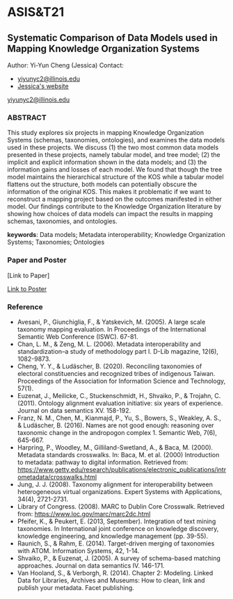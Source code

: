 # ASIS&T21
## Systematic Comparison of Data Models used in Mapping Knowledge Organization Systems
Author: Yi-Yun Cheng (Jessica)
Contact: 
- yiyunyc2@illinois.edu
- [Jessica's website](https://publish.illinois.edu/yiyuncheng/)

yiyunyc2@illinois.edu

### ABSTRACT
This study explores six projects in mapping Knowledge Organization Systems (schemas, taxonomies, ontologies), and examines the data models used in these projects. We discuss (1) the two most common data models presented in these projects, namely tabular model, and tree model; (2) the implicit and explicit information shown in the data models; and (3) the information gains and losses of each model. We found that though the tree model maintains the hierarchical structure of the KOS while a tabular model flattens out the structure, both models can potentially obscure the information of the original KOS. This makes it problematic if we want to reconstruct a mapping project based on the outcomes manifested in either model. Our findings contribute to the Knowledge Organization literature by showing how choices of data models can impact the results in mapping schemas, taxonomies, and ontologies. 

__keywords__: Data models; Metadata interoperability; Knowledge Organization Systems; Taxonomies; Ontologies

### Paper and Poster
[Link to Paper]

[Link to Poster](https://github.com/yiyunyc2/ASIST21/blob/main/ASIST-21-poster-yyc.pdf)

### Reference 
- Avesani, P., Giunchiglia, F., & Yatskevich, M. (2005). A large scale taxonomy mapping evaluation. In Proceedings of the International Semantic Web Conference (ISWC). 67-81.
- Chan, L. M., & Zeng, M. L. (2006). Metadata interoperability and standardization–a study of methodology part I. D-Lib magazine, 12(6), 1082-9873.
- Cheng, Y. Y., & Ludäscher, B. (2020). Reconciling taxonomies of electoral constituencies and recognized tribes of indigenous Taiwan. Proceedings of the Association for Information Science and Technology, 57(1).
- Euzenat, J., Meilicke, C., Stuckenschmidt, H., Shvaiko, P., & Trojahn, C. (2011). Ontology alignment evaluation initiative: six years of experience. Journal on data semantics XV. 158-192.
- Franz, N. M., Chen, M., Kianmajd, P., Yu, S., Bowers, S., Weakley, A. S., & Ludäscher, B. (2016). Names are not good enough: reasoning over taxonomic change in the andropogon complex 1. Semantic Web, 7(6), 645-667.
- Harpring, P., Woodley, M., Gilliland-Swetland, A., & Baca, M. (2000). Metadata standards crosswalks. In: Baca, M. et al. (2000) Introduction to metadata: pathway to digital information. Retrieved from: https://www.getty.edu/research/publications/electronic_publications/intrometadata/crosswalks.html 
- Jung, J. J. (2008). Taxonomy alignment for interoperability between heterogeneous virtual organizations. Expert Systems with Applications, 34(4), 2721-2731.
- Library of Congress. (2008). MARC to Dublin Core Crosswalk. Retrieved from:  https://www.loc.gov/marc/marc2dc.html
- Pfeifer, K., & Peukert, E. (2013, September). Integration of text mining taxonomies. In International joint conference on knowledge discovery, knowledge engineering, and knowledge management (pp. 39-55).
- Raunich, S., & Rahm, E. (2014). Target-driven merging of taxonomies with ATOM. Information Systems, 42, 1-14.
- Shvaiko, P., & Euzenat, J. (2005). A survey of schema-based matching approaches. Journal on data semantics IV. 146-171.
- Van Hooland, S., & Verborgh, R. (2014). Chapter 2: Modeling. Linked Data for Libraries, Archives and Museums: How to clean, link and publish your metadata. Facet publishing.
